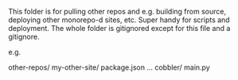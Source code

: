 This folder is for pulling other repos and e.g. building from source, deploying other monorepo-d sites, etc.
Super handy for scripts and deployment. The whole folder is gitignored except for this file and a gitignore.

e.g.

other-repos/
  my-other-site/
    package.json
    ...
  cobbler/
    main.py
